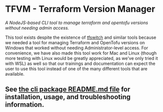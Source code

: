 # TFVM - Terraform Version Manager
*A NodeJS-based CLI tool to manage terraform and opentofu versions without needing admin access.*

This tool exists despite the existence of [tfswitch](https://tfswitch.warrensbox.com/) and similar tools because we
needed a tool for managing Terraform and OpenTofu versions on Windows that worked without needing
Administrator-level access. For convenience, we have also made this tool work
for Mac and Linux (though more testing with Linux would be greatly appreciated, as we've only tried it with WSL) as well
so that our trainings and documentation can expect the user to use this tool instead of one of the
many different tools that are available.

## See [the cli package README.md file](./packages/cli/README.md) for installation, usage, and troubleshooting information.

